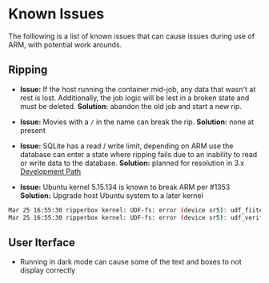 # Known Issues

The folllowing is a list of known issues that can cause issues during use of ARM, with potential work arounds.

## Ripping

* **Issue:** If the host running the container mid-job, any data that wasn't at rest is lost. Additionally, the job logic will be lest in a broken state and must be deleted.
**Solution:** abandon the old job and start a new rip.

* **Issue:** Movies with a `/` in the name can break the rip.
**Solution:** none at present

* **Issue:** SQLite has a read / write limit, depending on ARM use the database can enter a state where ripping fails due to an inability to read or write data to the database. 
**Solution:** planned for resolution in 3.x [Development Path](Status-Roadmap)

* **Issue:** Ubuntu kernel 5.15.134 is known to break ARM per #1353
**Solution:** Upgrade host Ubuntu system to a later kernel

```bash
Mar 25 16:55:30 ripperbox kernel: UDF-fs: error (device sr5): udf_fiiter_advance_blk: extent after position 2016 not allocated in directory (ino 269)
Mar 25 16:55:30 ripperbox kernel: UDF-fs: error (device sr5): udf_verify_fi: directory (ino 269) has entry where CRC length (36) does not match entry length (240)
```

## User Iterface

* Running in dark mode can cause some of the text and boxes to not display correctly
